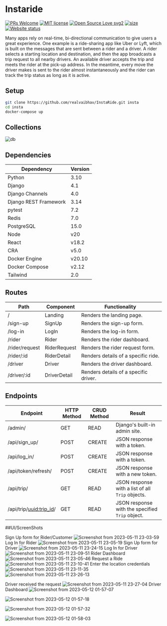 # Instaride

[![PRs Welcome](https://img.shields.io/badge/PRs-welcome-brightgreen.svg?style=flat-square)](https://github.com/realvaibhav/InstaRide)
[![MIT license](https://img.shields.io/badge/License-MIT-blue.svg)](https://github.com/realvaibhav/InstaRide)
[![Open Source Love svg2](https://badges.frapsoft.com/os/v2/open-source.svg?v=103)](https://github.com/realvaibhav/InstaRide)
[![size](https://img.shields.io/github/repo-size/realvaibhav/InstaRide?style=flat-square)](https://github.com/realvaibhav/InstaRide)
[![Website status](https://img.shields.io/website-up-down-green-red/http/shields.io.svg)](https://github.com/realvaibhav/InstaRide)

Many apps rely on real-time, bi-directional communication to give users a great experience. One example is a ride-sharing app like Uber or Lyft, which is built on the messages that are sent between a rider and a driver. A rider selects a starting location and destination, and then the app broadcasts a trip request to all nearby drivers. An available driver accepts the trip and meets the rider at the pick-up address. In the meantime, every move the driver makes is sent to the rider almost instantaneously and the rider can track the trip status as long as it is active.

## Setup

```bash
git clone https://github.com/realvaibhav/InstaRide.git insta
cd insta
docker-compose up
```

## Collections

![db](https://user-images.githubusercontent.com/56718659/234960915-1bc22e07-7bcd-469c-8ef5-2114b0ac03dc.png)

## Dependencies

| Dependency | Version |
| --- | --- | 
| Python | 3.10 | 
| Django | 4.1 |
| Django Channels | 4.0 |
| Django REST Framework | 3.14 |
| pytest | 7.2 |
| Redis | 7.0 |
| PostgreSQL | 15.0 |
| Node | v20 |
| React | v18.2 |
| CRA | v5.0 |
| Docker Engine | v20.10 |
| Docker Compose | v2.12 |
| Tailwind | 2.0 |

## Routes

| Path            | Component        | Functionality                      |
| --------------- | ----------------- | ------------------------------------ |
| /               | Landing           | Renders the landing page.            |
| /sign-up        | SignUp            | Renders the sign-up form.            |
| /log-in         | LogIn             | Renders the log-in form.             |
| /rider          | Rider             | Renders the rider dashboard.         |
| /rider/request  | RiderRequest      | Renders the rider request form.      |
| /rider/:id      | RiderDetail       | Renders details of a specific ride.  |
| /driver         | Driver            | Renders the driver dashboard.        |
| /driver/:id     | DriverDetail      | Renders details of a specific driver. |

## Endpoints

| Endpoint                  | HTTP Method | CRUD Method | Result                                          |
| ------------------------- | -----------| ------------| ----------------------------------------------- |
| /admin/                   | GET        | READ        | Django's built-in admin site.                   |
| /api/sign_up/             | POST       | CREATE      | JSON response with a token.                     |
| /api/log_in/              | POST       | CREATE      | JSON response with a token.                     |
| /api/token/refresh/       | POST       | CREATE      | JSON response with a new token.                 |
| /api/trip/                | GET        | READ        | JSON response with a list of all `Trip` objects.|
| /api/trip/<uuid:trip_id>/ | GET        | READ        | JSON response with the specified `Trip` object. |

##UI/ScreenShots

Sign Up form for Rider/Customer
![Screenshot from 2023-05-11 23-03-59](https://github.com/realvaibhav/InstaRide/assets/56718659/35d3f3e9-fee9-4a46-b347-3bb8e66e22d8)
Log In for Rider
![Screenshot from 2023-05-11 23-05-19](https://github.com/realvaibhav/InstaRide/assets/56718659/db2edf9a-3006-4504-b3fb-cd8d4e620260)
Sign Up form for Driver
![Screenshot from 2023-05-11 23-24-15](https://github.com/realvaibhav/InstaRide/assets/56718659/52aecf3a-62f1-4a43-8dcf-90df13050d68)
Log In for Driver
![Screenshot from 2023-05-11 23-09-51](https://github.com/realvaibhav/InstaRide/assets/56718659/5a81a8cd-530b-4ad9-b5dd-91eb08a04695)
Rider Dashboard
![Screenshot from 2023-05-11 23-05-46](https://github.com/realvaibhav/InstaRide/assets/56718659/54b08d40-6e46-4053-8d61-7e9acc13faaa)
Request a Ride
![Screenshot from 2023-05-11 23-10-41](https://github.com/realvaibhav/InstaRide/assets/56718659/d7d668e0-01d3-45f7-aa81-b7277b2b5c48)
Enter the location credentials
![Screenshot from 2023-05-11 23-11-35](https://github.com/realvaibhav/InstaRide/assets/56718659/3b5e0063-df70-497a-b6bd-6ff58b7d9eba)
![Screenshot from 2023-05-11 23-26-13](https://github.com/realvaibhav/InstaRide/assets/56718659/6b377dcf-8856-4050-9e67-32f0fb24a774)

Driver received the request
![Screenshot from 2023-05-11 23-27-04](https://github.com/realvaibhav/InstaRide/assets/56718659/d0a9adc7-e8d9-475d-90b2-a78260c02819)
Driver Dashboard
![Screenshot from 2023-05-12 01-57-07](https://github.com/realvaibhav/InstaRide/assets/56718659/923529d8-53ec-49b2-9fe8-88fffcd05faa)

![Screenshot from 2023-05-12 01-57-18](https://github.com/realvaibhav/InstaRide/assets/56718659/64ba920a-470a-48dd-88b3-f98d6e2ca2b2)

![Screenshot from 2023-05-12 01-57-32](https://github.com/realvaibhav/InstaRide/assets/56718659/acb87ca0-e7de-4aa4-b2d4-d7019819c3ab)

![Screenshot from 2023-05-12 01-58-03](https://github.com/realvaibhav/InstaRide/assets/56718659/a349026d-06c0-46a8-a36e-9285c58ba417)


